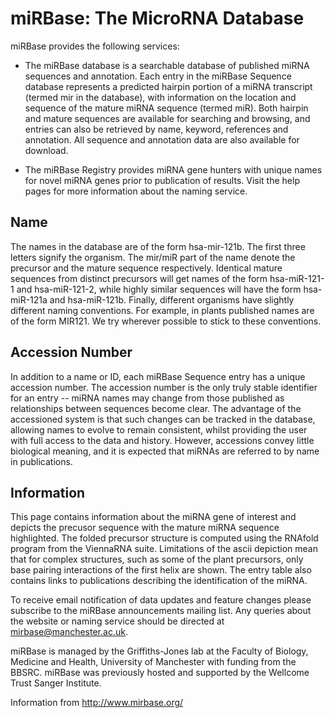 # miRBase: The MicroRNA Database

miRBase provides the following services:
* The miRBase database is a searchable database of published miRNA sequences and annotation. Each entry in the miRBase Sequence database represents a predicted hairpin portion of a miRNA transcript (termed mir in the database), with information on the location and sequence of the mature miRNA sequence (termed miR). Both hairpin and mature sequences are available for searching and browsing, and entries can also be retrieved by name, keyword, references and annotation. All sequence and annotation data are also available for download.

* The miRBase Registry provides miRNA gene hunters with unique names for novel miRNA genes prior to publication of results. Visit the help pages for more information about the naming service.

## Name

The names in the database are of the form hsa-mir-121b. The first three letters signify the organism. The mir/miR part of the name denote the precursor and the mature sequence respectively. Identical mature sequences from distinct precursors will get names of the form hsa-miR-121-1 and hsa-miR-121-2, while highly similar sequences will have the form hsa-miR-121a and hsa-miR-121b. Finally, different organisms have slightly different naming conventions. For example, in plants published names are of the form MIR121. We try wherever possible to stick to these conventions.

## Accession Number

In addition to a name or ID, each miRBase Sequence entry has a unique accession number. The accession number is the only truly stable identifier for an entry -- miRNA names may change from those published as relationships between sequences become clear. The advantage of the accessioned system is that such changes can be tracked in the database, allowing names to evolve to remain consistent, whilst providing the user with full access to the data and history. However, accessions convey little biological meaning, and it is expected that miRNAs are referred to by name in publications.

## Information

This page contains information about the miRNA gene of interest and depicts the precusor sequence with the mature miRNA sequence highlighted. The folded precursor structure is computed using the RNAfold program from the ViennaRNA suite. Limitations of the ascii depiction mean that for complex structures, such as some of the plant precursors, only base pairing interactions of the first helix are shown. The entry table also contains links to publications describing the identification of the miRNA.

To receive email notification of data updates and feature changes please subscribe to the miRBase announcements mailing list. Any queries about the website or naming service should be directed at mirbase@manchester.ac.uk.

miRBase is managed by the Griffiths-Jones lab at the Faculty of Biology, Medicine and Health, University of Manchester with funding from the BBSRC. miRBase was previously hosted and supported by the Wellcome Trust Sanger Institute.

Information from http://www.mirbase.org/






